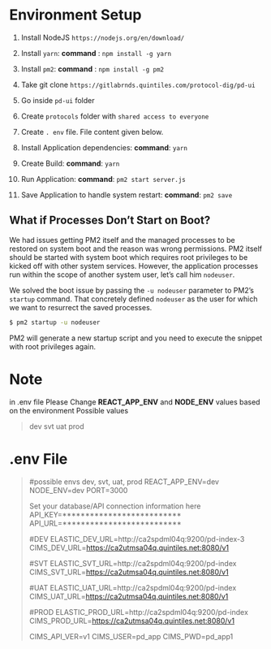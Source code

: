 # Environment Setup

1. Install NodeJS
		`https://nodejs.org/en/download/`

2. Install `yarn`: 
		**command** : `npm install -g yarn`

3. Install `pm2`: 
		**command** : `npm install -g pm2`

4. Take git clone
		`https://gitlabrnds.quintiles.com/protocol-dig/pd-ui`

5. Go inside `pd-ui` folder

6. Create `protocols` folder with `shared access to everyone`

7. Create `. env` file. File content given below.

8. Install Application dependencies: 
		**command**: `yarn`

9. Create Build: 
		**command**: `yarn` 

10. Run Application: 
		**command**: `pm2 start server.js` 

11. Save Application to handle system restart: 
		**command**: `pm2 save` 

## What if Processes Don’t Start on Boot?

We had issues getting PM2 itself and the managed processes to be restored on system boot and the reason was wrong permissions. PM2 itself should be started with system boot which requires root privileges to be kicked off with other system services. However, the application processes run within the scope of another system user, let’s call him  `nodeuser`.

We solved the boot issue by passing the  `-u nodeuser`  parameter to PM2’s  `startup`  command. That concretely defined  `nodeuser`  as the user for which we want to resurrect the saved processes.

```bash
$ pm2 startup -u nodeuser

```

PM2 will generate a new startup script and you need to execute the snippet with root privileges again.

# Note
in .env file Please Change 
**REACT_APP_ENV** and **NODE_ENV** values based on the environment
Possible values
>dev
>svt
>uat
>prod

# .env File
>#possible envs dev, svt, uat, prod
>REACT_APP_ENV=dev
>NODE_ENV=dev
>PORT=3000
>
>Set your database/API connection information here
>API_KEY=**************************
>API_URL=**************************
>
>#DEV
>ELASTIC_DEV_URL=http://ca2spdml04q:9200/pd-index-3
>CIMS_DEV_URL=https://ca2utmsa04q.quintiles.net:8080/v1
>
>#SVT
>ELASTIC_SVT_URL=http://ca2spdml04q:9200/pd-index
CIMS_SVT_URL=https://ca2utmsa04q.quintiles.net:8080/v1
>
>#UAT
ELASTIC_UAT_URL=http://ca2spdml04q:9200/pd-index
CIMS_UAT_URL=https://ca2utmsa04q.quintiles.net:8080/v1
>
>#PROD
ELASTIC_PROD_URL=http://ca2spdml04q:9200/pd-index
CIMS_PROD_URL=https://ca2utmsa04q.quintiles.net:8080/v1
>
>CIMS_API_VER=v1
CIMS_USER=pd_app
CIMS_PWD=pd_app1
